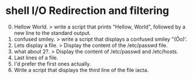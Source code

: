# shell I/O Redirection and filtering
0. Hellow World. > write a script that prints "Hellow, World", followed by a new line to the standard output.
1. confused smiley. > write a script that displays a confused smiley "(Ôo)'.
2. Lets display a file. > Display the content of the /etc/passwd file.
3. what about 2?. > Display the content of /etc/passwd and /etc/hosts. 
4. Last lines of a file.
5. I'd prefer the first ones actually.
6. Write a script that displays the third line of the file iacta.

